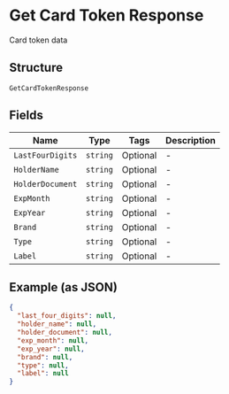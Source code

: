 
# Get Card Token Response

Card token data

## Structure

`GetCardTokenResponse`

## Fields

| Name | Type | Tags | Description |
|  --- | --- | --- | --- |
| `LastFourDigits` | `string` | Optional | - |
| `HolderName` | `string` | Optional | - |
| `HolderDocument` | `string` | Optional | - |
| `ExpMonth` | `string` | Optional | - |
| `ExpYear` | `string` | Optional | - |
| `Brand` | `string` | Optional | - |
| `Type` | `string` | Optional | - |
| `Label` | `string` | Optional | - |

## Example (as JSON)

```json
{
  "last_four_digits": null,
  "holder_name": null,
  "holder_document": null,
  "exp_month": null,
  "exp_year": null,
  "brand": null,
  "type": null,
  "label": null
}
```

